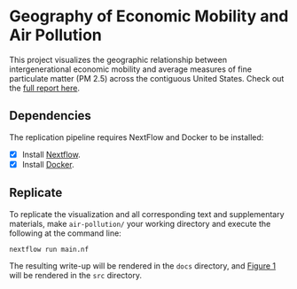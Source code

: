 # Geography of Economic Mobility and Air Pollution

This project visualizes the geographic relationship between intergenerational
economic mobility and average measures of fine particulate matter (PM 2.5) 
across the contiguous United States. Check out the
[full report here](https://dmolitor.com/air-pollution).

## Dependencies

The replication pipeline requires NextFlow and Docker to be installed:
- [x] Install [Nextflow](https://www.nextflow.io/docs/latest/getstarted.html).
- [x] Install [Docker](https://docs.docker.com/get-docker/).

## Replicate

To replicate the visualization and all corresponding text and supplementary materials, make
`air-pollution/` your working directory and execute the following at the command line:
```
nextflow run main.nf
```
The resulting write-up will be rendered in the `docs` directory, and
[Figure 1](https://dmolitor.com/index.qmd#fig-1) will be rendered in the `src`
directory.
